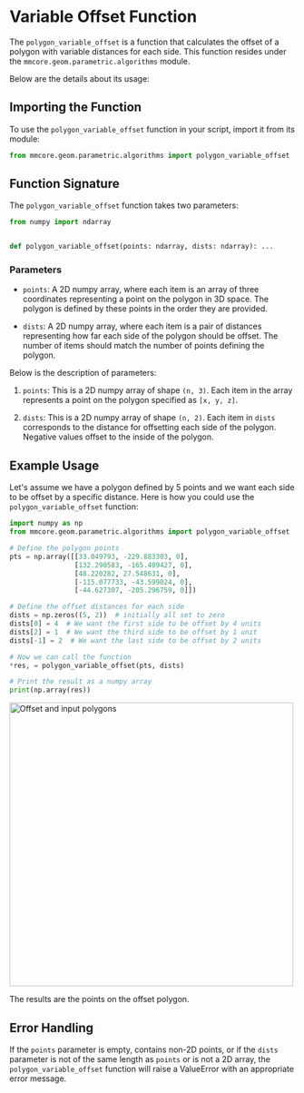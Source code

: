 # Variable Offset Function

The ```polygon_variable_offset``` is a function that calculates the offset of a polygon with variable distances for each
side. This function resides under the `mmcore.geom.parametric.algorithms` module.

Below are the details about its usage:

## Importing the Function

To use the `polygon_variable_offset` function in your script, import it from its module:

```python
from mmcore.geom.parametric.algorithms import polygon_variable_offset
```

## Function Signature

The `polygon_variable_offset` function takes two parameters:

```python
from numpy import ndarray


def polygon_variable_offset(points: ndarray, dists: ndarray): ...
```

### Parameters

- `points`: A 2D numpy array, where each item is an array of three coordinates representing a point on the polygon in 3D
  space. The polygon is defined by these points in the order they are provided.

- `dists`: A 2D numpy array, where each item is a pair of distances representing how far each side of the polygon should
  be offset. The number of items should match the number of points defining the polygon.

Below is the description of parameters:

1. `points`: This is a 2D numpy array of shape `(n, 3)`. Each item in the array represents a point on the polygon
   specified as `[x, y, z]`.

2. `dists`: This is a 2D numpy array of shape `(n, 2)`. Each item in `dists` corresponds to the distance for offsetting
   each side of the polygon. Negative values offset to the inside of the polygon.

## Example Usage

Let's assume we have a polygon defined by 5 points and we want each side to be offset by a specific distance. Here is
how you could use the `polygon_variable_offset` function:


```python
import numpy as np
from mmcore.geom.parametric.algorithms import polygon_variable_offset

# Define the polygon points
pts = np.array([[33.049793, -229.883303, 0],
                [132.290583, -165.409427, 0],
                [48.220282, 27.548631, 0],
                [-115.077733, -43.599024, 0],
                [-44.627307, -205.296759, 0]])

# Define the offset distances for each side
dists = np.zeros((5, 2))  # initially all set to zero
dists[0] = 4  # We want the first side to be offset by 4 units
dists[2] = 1  # We want the third side to be offset by 1 unit
dists[-1] = 2  # We want the last side to be offset by 2 units

# Now we can call the function
*res, = polygon_variable_offset(pts, dists)

# Print the result as a numpy array
print(np.array(res))
```

<img alt="Offset and input polygons" height="500" src="img.svg" title="Variable Offset result"/>



The results are the points on the offset polygon.

## Error Handling

If the `points` parameter is empty, contains non-2D points, or if the `dists` parameter is not of the same length
as `points` or is not a 2D array, the `polygon_variable_offset` function will raise a ValueError with an appropriate
error message.

